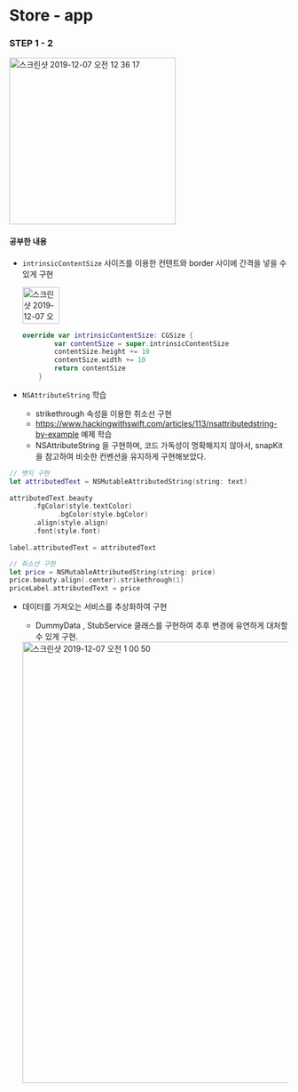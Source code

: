# Store - app



### STEP 1 - 2

<img width="300" alt="스크린샷 2019-12-07 오전 12 36 17" src="https://user-images.githubusercontent.com/39197978/70334875-96ee3080-1889-11ea-8843-86225abf59df.png">



#### 공부한 내용

- `intrinsicContentSize` 사이즈를 이용한 컨텐트와 border 사이에 간격을 넣을 수 있게 구현

  <img width="66" alt="스크린샷 2019-12-07 오전 1 04 27" src="https://user-images.githubusercontent.com/39197978/70336966-86d85000-188d-11ea-9f2c-50145c427738.png">

  ```swift
  override var intrinsicContentSize: CGSize {
          var contentSize = super.intrinsicContentSize
          contentSize.height += 10
          contentSize.width += 10
          return contentSize
      }
  ```

  

- `NSAttributeString` 학습
  - strikethrough 속성을 이용한 취소선 구현
  - https://www.hackingwithswift.com/articles/113/nsattributedstring-by-example 예제 학습
  -  NSAttributeString 을 구현하며, 코드 가독성이 명확해지지 않아서, snapKit을 참고하여 비슷한 컨벤션을 유지하게 구현해보았다.

```swift
// 뱃지 구현
let attributedText = NSMutableAttributedString(string: text)
  
attributedText.beauty
      .fgColor(style.textColor)
			.bgColor(style.bgColor)
      .align(style.align)
      .font(style.font)
  
label.attributedText = attributedText

// 취소선 구현
let price = NSMutableAttributedString(string: price)
price.beauty.align(.center).strikethrough(1)
priceLabel.attributedText = price
```



- 데이터를 가져오는 서비스를 추상화하여 구현

  - DummyData , StubService 클래스를 구현하여 추후 변경에 유연하게 대처할 수 있게 구현.

  <img width="794" alt="스크린샷 2019-12-07 오전 1 00 50" src="https://user-images.githubusercontent.com/39197978/70336733-06195400-188d-11ea-9ada-524de9b9d597.png">



